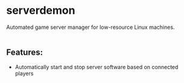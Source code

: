# serverdemon
Automated game server manager for low-resource Linux machines. <br>
<br>
## Features: 
+ Automatically start and stop server software based on connected players
<br>
<br>

